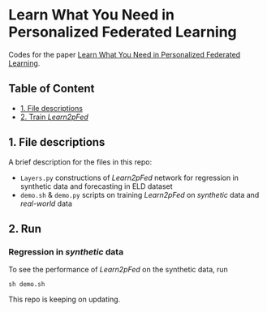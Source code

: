 # Learn What You Need in Personalized Federated Learning
Codes for the paper [Learn What You Need in Personalized Federated Learning](https://arxiv.org/abs/2401.08327).



## Table of Content
  - [1. File descriptions](#1file-descriptions)
  - [2. Train *Learn2pFed*](#2train)

## 1. File descriptions

A brief description for the files in this repo:
- `Layers.py` constructions of *Learn2pFed* network for regression in synthetic data and forecasting in ELD dataset
- `demo.sh` & `demo.py` scripts on training *Learn2pFed* on *synthetic* data and *real-world* data

## 2. Run

### Regression in *synthetic* data

To see the  performance of *Learn2pFed* on the synthetic data, run
```
sh demo.sh
```



This repo is keeping on updating.
